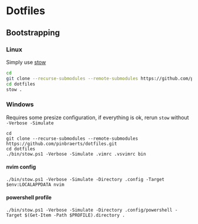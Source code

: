 # Dotfiles

## Bootstrapping

### Linux
Simply use [stow](https://www.gnu.org/software/stow/)
```bash
cd
git clone --recurse-submodules --remote-submodules https://github.com/pinbraerts/dotfiles.git
cd dotfiles
stow .
```

### Windows
Requires some presize configuration, if everything is ok, rerun `stow` without `-Verbose -Simulate`
```pwsh
cd
git clone --recurse-submodules --remote-submodules https://github.com/pinbraerts/dotfiles.git
cd dotfiles
./bin/stow.ps1 -Verbose -Simulate .vimrc .vsvimrc bin
```

#### nvim config
```pwsh
./bin/stow.ps1 -Verbose -Simulate -Directory .config -Target $env:LOCALAPPDATA nvim
```

#### powershell profile
```pwsh
./bin/stow.ps1 -Verbose -Simulate -Directory .config/powershell -Target $(Get-Item -Path $PROFILE).directory .
```
